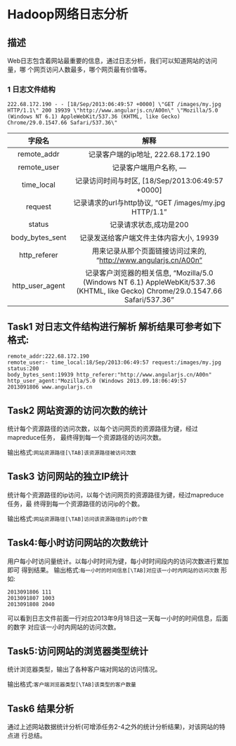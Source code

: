 # Hadoop网络日志分析

## 描述

Web日志包含着网站最重要的信息，通过日志分析，我们可以知道网站的访问量，哪 个网页访问人数最多，哪个网页最有价值等。

### 1 日志文件结构

```
222.68.172.190 - - [18/Sep/2013:06:49:57 +0000] \"GET /images/my.jpg HTTP/1.1\" 200 19939 \"http://www.angularjs.cn/A00n\" \"Mozilla/5.0 (Windows NT 6.1) AppleWebKit/537.36 (KHTML, like Gecko) Chrome/29.0.1547.66 Safari/537.36\"
```

|     字段名      |                             解释                             |
| :-------------: | :----------------------------------------------------------: |
|   remote_addr   |              记录客户端的ip地址, 222.68.172.190              |
|   remote_user   |                    记录客户端用户名称, ––                    |
|   time_local    |       记录访问时间与时区, [18/Sep/2013:06:49:57 +0000]       |
|     request     |    记录请求的url与http协议, “GET /images/my.jpg HTTP/1.1”    |
|     status      |                    记录请求状态,成功是200                    |
| body_bytes_sent |           记录发送给客户端文件主体内容大小, 19939            |
|  http_referer   | 用来记录从那个页面链接访问过来的, “http://www.angularjs.cn/A00n” |
| http_user_agent | 记录客户浏览器的相关信息, “Mozilla/5.0 (Windows NT 6.1) AppleWebKit/537.36 (KHTML, like Gecko) Chrome/29.0.1547.66 Safari/537.36” |

## Task1 对日志文件结构进行解析 解析结果可参考如下格式:

```
remote_addr:222.68.172.190
remote_user:- time_local:18/Sep/2013:06:49:57 request:/images/my.jpg
status:200
body_bytes_sent:19939 http_referer:"http://www.angularjs.cn/A00n" http_user_agent:"Mozilla/5.0 (Windows 2013.09.18:06:49:57
2013091806 www.angularjs.cn
```



## Task2 网站资源的访问次数的统计 

统计每个资源路径的访问次数，以每个访问网页的资源路径为键，经过mapreduce任务， 最终得到每一个资源路径的访问次数。 

输出格式:`网站资源路径[\TAB]该资源路径被访问次数`

## Task3 访问网站的独立**IP**统计 

统计每个资源路径的ip访问，以每个访问网页的资源路径为键，经过mapreduce任务，最 终得到每一个资源路径的访问ip的个数。 

输出格式:`网站资源路径[\TAB]访问该资源路径的ip的个数`

## Task4:每小时访问网站的次数统计 

用户每小时访问量统计。以每小时时间为键，每小时时间段内的访问次数进行累加即可 得到结果。
输出格式:`每一小时的时间信息[\TAB]对应该一小时内网站的访问次数`
形如:

```
2013091806 111 
2013091807 1003 
2013091808 2040
```

可以看到日志文件前面一行对应2013年9月18日这一天每一小时的时间信息，后面的数字 对应该一小时内网站的访问次数。

## Task5:访问网站的浏览器类型统计 

统计浏览器类型，输出了各种客户端对网站的访问情况。 

输出格式:`客户端浏览器类型[\TAB]该类型的客户数量`

## Task6 结果分析 

通过上述网站数据统计分析(可增添任务2-4之外的统计分析结果)，对该网站的特点进 行总结。